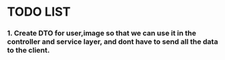 # TODO LIST

### 1. Create DTO for user,image so that we can use it in the controller and service layer, and dont have to send all the data to the client.